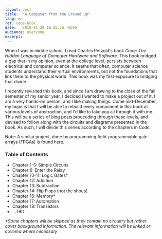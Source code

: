 ```yaml
---
layout:	post
title:	"A Computer from the Ground Up"
lang: en
ref: code-book
date:	2018-11-30 16:55:56 -0500
audience: everyone
excerpt:
---
```


When I was in middle school, I read Charles Petzold's book _Code: The Hidden Language of Computer Hardware and Software_. This book bridged a gap that in my opinion, even at the college level, persists between electrical and computer science. It seems that often, computer science students understand their virtual environments, but not the foundations that link them to the physical world. This book was my first exposure to bridging that divide.  

I recently revisited this book, and since I am drawing to the close of the fall semester of my senior year, I decided I wanted to make a project out of it. I am a very hands-on person, and I like making things. Come mid-December, my hope is that I will be able to rebuild every component in this book at various levels of abstraction, and I'd like to take you all through it with me. This will be a series of blog posts proceeding through these levels, and devised to follow along with the circuits and diagrams presented in the book. As such, I will divide this series according to the chapters in _Code_.

Note: A similar project, done by programming field-programmable gate arrays (FPGAs) is found here.

### Table of Contents

- Chapter 1-5: Simple Circuits
- Chapter 6: Enter the Relay
- Chapter 10-11: Logic Gates\*
- Chapter 12: Addition
- Chapter 13: Subtraction
- Chapter 14: Flip Flops (not the shoes)
- Chapter 16: Memory\*
- Chapter 17: Automation
- Chapter 18: Transistors
- ...TBD

_\*Some chapters will be skipped as they contain no circuitry but rather cover background information. The relevant information will be linked or covered where necessary_
